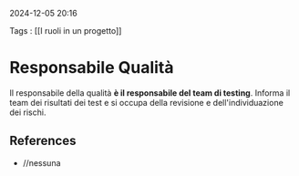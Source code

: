 2024-12-05 20:16

Tags : [[I ruoli in un progetto]]

# Responsabile Qualità

Il responsabile della qualità **è il responsabile del team di testing**. Informa il team dei risultati dei test e si occupa della revisione e dell'individuazione dei rischi.

## References

- //nessuna